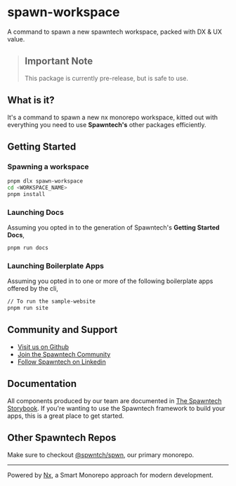 # spawn-workspace

A command to spawn a new spawntech workspace, packed with DX & UX value.

> ## Important Note
> This package is currently pre-release, but is safe to use.

## What is it?

It's a command to spawn a new nx monorepo workspace, kitted out with everything you need to use **Spawntech's** other packages efficiently.

## Getting Started

### Spawning a workspace

```bash
pnpm dlx spawn-workspace
cd <WORKSPACE_NAME>
pnpm install
```

### Launching Docs

Assuming you opted in to the generation of Spawntech's **Getting Started Docs**,

```bash
pnpm run docs
```

### Launching Boilerplate Apps

Assuming you opted in to one or more of the following boilerplate apps offered by the cli,

```bash
// To run the sample-website
pnpm run site
```

## Community and Support

- [Visit us on Github](https://github.com/spwntch)
- [Join the Spawntech Community](https://github.com/orgs/spwntch/discussions)
- [Follow Spawntech on Linkedin](https://www.linkedin.com/company/spawntech-io)

## Documentation

All components produced by our team are documented in [The Spawntech Storybook](https://docs.spawntech.io/). If you're wanting to use the Spawntech framework to build your apps, this is a great place to get started.

<!-- For comprehensive documentation on how to use `spawn-workspace` and `workspace-generator`, as well as integration with Nx, visit [our documentation](documentation-link). -->

## Other Spawntech Repos

Make sure to checkout [@spwntch/spwn](https://github.com/spwntch/spwn), our primary monorepo.

---

Powered by [Nx](https://nx.dev), a Smart Monorepo approach for modern development.

